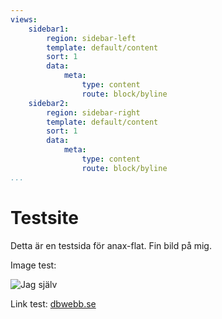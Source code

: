 ```yaml
---
views:
    sidebar1:
        region: sidebar-left
        template: default/content
        sort: 1
        data:
            meta:
                type: content
                route: block/byline
    sidebar2:
        region: sidebar-right
        template: default/content
        sort: 1
        data:
            meta:
                type: content
                route: block/byline
...
```

Testsite
==============================================

Detta är en testsida för anax-flat.
Fin bild på mig.

Image test:

![Jag själv](img/me.png)

Link test:
[dbwebb.se](https://dbwebb.se)
